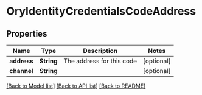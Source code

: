 # OryIdentityCredentialsCodeAddress

## Properties
Name | Type | Description | Notes
------------ | ------------- | ------------- | -------------
**address** | **String** | The address for this code | [optional] 
**channel** | **String** |  | [optional] 

[[Back to Model list]](../README.md#documentation-for-models) [[Back to API list]](../README.md#documentation-for-api-endpoints) [[Back to README]](../README.md)



